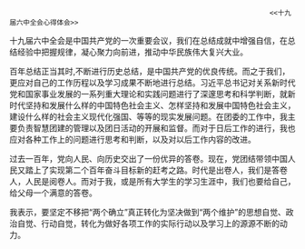                                                                     <<十九届六中全会心得体会>>
                                            
  十九届六中全会是中国共产党的一次重要会议，我们在总结成就中增强自信，在总结经验中把握规律，凝心聚力向前进，推动中华民族伟大复兴大业。

  百年总结正当其时,不断进行历史总结，是中国共产党的优良传统。而之于我们，更应对自己的工作历程以及学习成果不断地进行总结。习近平总书记对关系新时代党和国家事业发展的一系列重大理论和实践问题进行了深邃思考和科学判断，就新时代坚持和发展什么样的中国特色社会主义、怎样坚持和发展中国特色社会主义，建设什么样的社会主义现代化强国、等等的现实发展问题。在团委的工作中，我主要负责智慧团建的管理以及团日活动的开展和监督。而对于日后工作的进行，我也应对各种工作上的问题进行思考和判断，以及对以后工作内容的改进。

  过去一百年，党向人民、向历史交出了一份优异的答卷。现在，党团结带领中国人民又踏上了实现第二个百年奋斗目标新的赶考之路。时代是出卷人，我们是答卷人，人民是阅卷人。而对于我，或是所有大学生的学习生涯中，我们也要给自己，给父母一个满意的答卷。

  我表示，要坚定不移把“两个确立”真正转化为坚决做到“两个维护”的思想自觉、政治自觉、行动自觉，转化为做好各项工作的实际行动以及学习上的源源不断的动力。
